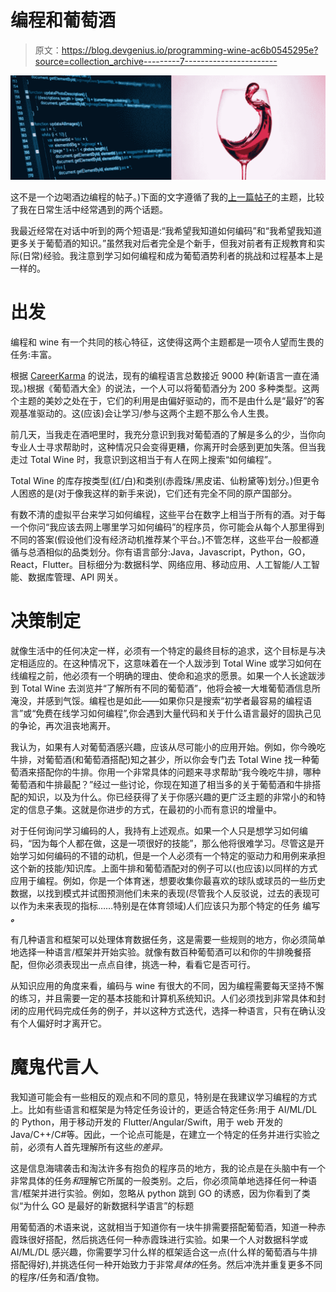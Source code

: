 # 编程和葡萄酒

> 原文：<https://blog.devgenius.io/programming-wine-ac6b0545295e?source=collection_archive---------7----------------------->

![](img/6173a2455fddc87d8992174e5313a008.png)

这不是一个边喝酒边编程的帖子。)下面的文字遵循了我的[上一篇帖子](https://medium.com/@agrofail18/startups-vc-athletes-trainers-d21c4098aa02?source=friends_link&sk=bc86d9abe548505ca44b1cb61364dced)的主题，比较了我在日常生活中经常遇到的两个话题。

我最近经常在对话中听到的两个短语是:“我希望我知道如何编码”和“我希望我知道更多关于葡萄酒的知识。”虽然我对后者完全是个新手，但我对前者有正规教育和实际(日常)经验。我注意到学习如何编程和成为葡萄酒势利者的挑战和过程基本上是一样的。

# **出发**

编程和 wine 有一个共同的核心特征，这使得这两个主题都是一项令人望而生畏的任务:丰富。

根据 [CareerKarma](https://careerkarma.com/blog/how-many-coding-languages-are-there/) 的说法，现有的编程语言总数接近 9000 种(新语言一直在涌现。)根据《葡萄酒大全》的说法，一个人可以将葡萄酒分为 200 多种类型。这两个主题的美妙之处在于，它们的利用是由偏好驱动的，而不是由什么是“最好”的客观基准驱动的。这(应该)会让学习/参与这两个主题不那么令人生畏。

前几天，当我走在酒吧里时，我充分意识到我对葡萄酒的了解是多么的少，当你向专业人士寻求帮助时，这种情况只会变得更糟，你离开时会感到更加失落。但当我走过 Total Wine 时，我意识到这相当于有人在网上搜索“如何编程”。

Total Wine 的库存按类型(红/白)和类别(赤霞珠/黑皮诺、仙粉黛等)划分。)但更令人困惑的是(对于像我这样的新手来说)，它们还有完全不同的原产国部分。

有数不清的虚拟平台来学习如何编程，这些平台在数字上相当于所有的酒。对于每一个你问“我应该去网上哪里学习如何编码”的程序员，你可能会从每个人那里得到不同的答案(假设他们没有经济动机推荐某个平台。)不管怎样，这些平台一般都遵循与总酒相似的品类划分。你有语言部分:Java，Javascript，Python，GO，React，Flutter。目标细分为:数据科学、网络应用、移动应用、人工智能/人工智能、数据库管理、API 网关。

# **决策制定**

就像生活中的任何决定一样，必须有一个特定的最终目标的追求，这个目标是与决定相适应的。在这种情况下，这意味着在一个人跋涉到 Total Wine 或学习如何在线编程之前，他必须有一个明确的理由、使命和追求的愿景。如果一个人长途跋涉到 Total Wine 去浏览并“了解所有不同的葡萄酒”，他将会被一大堆葡萄酒信息所淹没，并感到气馁。编程也是如此——如果你只是搜索“初学者最容易的编程语言”或“免费在线学习如何编程”,你会遇到大量代码和关于什么语言最好的固执己见的争论，再次沮丧地离开。

我认为，如果有人对葡萄酒感兴趣，应该从尽可能小的应用开始。例如，你今晚吃牛排，对葡萄酒(和葡萄酒搭配)知之甚少，所以你会专门去 Total Wine 找一种葡萄酒来搭配你的牛排。你用一个非常具体的问题来寻求帮助“我今晚吃牛排，哪种葡萄酒和牛排最配？”经过一些讨论，你现在知道了相当多的关于葡萄酒和牛排搭配的知识，以及为什么。你已经获得了关于你感兴趣的更广泛主题的非常小的和特定的信息子集。这就是你进步的方式，在最初的小而有意识的增量中。

对于任何询问学习编码的人，我持有上述观点。如果一个人只是想学习如何编码，“因为每个人都在做，这是一项很好的技能”，那么他将很难学习。尽管这是开始学习如何编码的不错的动机，但是一个人必须有一个特定的驱动力和用例来承担这个新的技能/知识库。上面牛排和葡萄酒配对的例子可以(也应该)以同样的方式应用于编程。例如，你是一个体育迷，想要收集你最喜欢的球队或球员的一些历史数据，以找到模式并试图预测他们未来的表现(尽管我个人反驳说，过去的表现可以作为未来表现的指标……特别是在体育领域)人们应该只为那个特定的任务 编写 ***。***

有几种语言和框架可以处理体育数据任务，这是需要一些规则的地方，你必须简单地选择一种语言/框架并开始实验。就像有数百种葡萄酒可以和你的牛排晚餐搭配，但你必须表现出一点点自律，挑选一种，看看它是否可行。

从知识应用的角度来看，编码与 wine 有很大的不同，因为编程需要每天坚持不懈的练习，并且需要一定的基本技能和计算机系统知识。人们必须找到非常具体和封闭的应用代码完成任务的例子，并以这种方式迭代，选择一种语言，只有在确认没有个人偏好时才离开它。

# **魔鬼代言人**

我知道可能会有一些相反的观点和不同的意见，特别是在我建议学习编程的方式上。比如有些语言和框架是为特定任务设计的，更适合特定任务:用于 AI/ML/DL 的 Python，用于移动开发的 Flutter/Angular/Swift，用于 web 开发的 Java/C++/C#等。因此，一个论点可能是，在建立一个特定的任务并进行实验之前，必须有人首先理解所有这些*的差异。*

这是信息海啸袭击和淘汰许多有抱负的程序员的地方，我的论点是在头脑中有一个非常具体的任务*和*理解它所属的一般类别。之后，你必须简单地选择任何一种语言/框架并进行实验。例如，忽略从 python 跳到 GO 的诱惑，因为你看到了类似“为什么 GO 是最好的新数据科学语言”的标题

用葡萄酒的术语来说，这就相当于知道你有一块牛排需要搭配葡萄酒，知道一种赤霞珠很好搭配，然后挑选任何一种赤霞珠进行实验。如果一个人对数据科学或 AI/ML/DL 感兴趣，你需要学习什么样的框架适合这一点(什么样的葡萄酒与牛排搭配得好),并挑选任何一种开始致力于非常*具体的*任务。然后冲洗并重复更多不同的程序/任务和酒/食物。